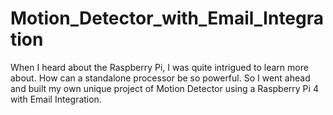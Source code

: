# Motion_Detector_with_Email_Integration
When I heard about the Raspberry Pi, I was quite intrigued to learn more about. How can a standalone processor be so powerful. So I went ahead and built my own unique project of Motion Detector using a Raspberry Pi 4 with Email Integration.
